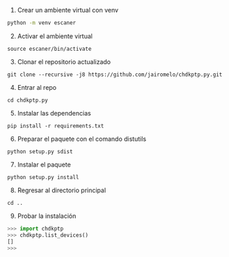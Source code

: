 1) Crear un ambiente virtual con venv

```bash
python -m venv escaner
``` 

2) Activar el ambiente virtual

```
source escaner/bin/activate
```

3) Clonar el repositorio actualizado

```
git clone --recursive -j8 https://github.com/jairomelo/chdkptp.py.git
```

4) Entrar al repo

```
cd chdkptp.py
```

5) Instalar las dependencias

```
pip install -r requirements.txt
```

6) Preparar el paquete con el comando distutils

```
python setup.py sdist
```

7) Instalar el paquete

```
python setup.py install
```

8) Regresar al directorio principal

```
cd ..
```

9) Probar la instalación

```python
>>> import chdkptp
>>> chdkptp.list_devices()
[]
>>>
```


